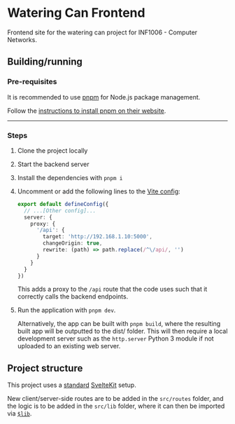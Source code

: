 # Watering Can Frontend

Frontend site for the watering can project for INF1006 - Computer Networks.

## Building/running

### Pre-requisites

It is recommended to use [pnpm](https://pnpm.io/) for Node.js package management.

Follow the [instructions to install pnpm on their website](https://pnpm.io/installation).

---

### Steps

1. Clone the project locally
2. Start the backend server
3. Install the dependencies with `pnpm i`
4. Uncomment or add the following lines to the [Vite config](./vite.config.ts):

    ```ts
    export default defineConfig({
      // ...[Other config]...
      server: {
        proxy: {
          '/api': {
            target: 'http://192.168.1.10:5000',
            changeOrigin: true,
            rewrite: (path) => path.replace(/^\/api/, '')
          }
        }
      }
    })
    ```

    This adds a proxy to the `/api` route that the code uses such that it correctly
    calls the backend endpoints.
5. Run the application with `pnpm dev`.

    Alternatively, the app can be built with `pnpm build`, where
    the resulting built app will be outputted to the dist/ folder. This will then
    require a local development server such as the `http.server` Python 3 module
    if not uploaded to an existing web server.

## Project structure

This project uses a [standard](https://kit.svelte.dev/docs/project-structure)
[SvelteKit](https://kit.svelte.dev) setup.

New client/server-side routes are to be added in the `src/routes` folder, and
the logic is to be added in the `src/lib` folder, where it can then be imported
via [`$lib`](https://kit.svelte.dev/docs/modules#$lib).

